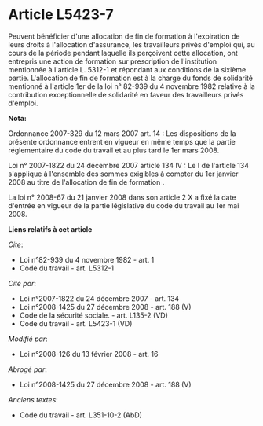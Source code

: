 # Article L5423-7

Peuvent bénéficier d'une allocation de fin de formation à l'expiration de leurs droits à l'allocation d'assurance, les
travailleurs privés d'emploi qui, au cours de la période pendant laquelle ils perçoivent cette allocation, ont entrepris une
action de formation sur prescription de l'institution mentionnée à l'article L. 5312-1 et répondant aux conditions de la
sixième partie. L'allocation de fin de formation est à la charge du fonds de solidarité mentionné à l'article 1er de la loi
n° 82-939 du 4 novembre 1982 relative à la contribution exceptionnelle de solidarité en faveur des travailleurs privés
d'emploi.

**Nota:**

Ordonnance 2007-329 du 12 mars 2007 art. 14 : Les dispositions de la présente ordonnance entrent en vigueur en même temps que
la partie réglementaire du code du travail et au plus tard le 1er mars 2008.

Loi n° 2007-1822 du 24 décembre 2007 article 134 IV : Le I de l'article 134 s'applique à l'ensemble des sommes exigibles à
compter du 1er janvier 2008 au titre de l'allocation de fin de formation .

La loi n° 2008-67 du 21 janvier 2008 dans son article 2 X a fixé la date d'entrée en vigueur de la partie législative du code
du travail au 1er mai 2008.

**Liens relatifs à cet article**

_Cite_:

  - Loi n°82-939 du 4 novembre 1982 - art. 1
  - Code du travail - art. L5312-1

_Cité par_:

  - Loi n°2007-1822 du 24 décembre 2007 - art. 134
  - Loi n°2008-1425 du 27 décembre 2008 - art. 188 (V)
  - Code de la sécurité sociale. - art. L135-2 (VD)
  - Code du travail - art. L5423-1 (VD)

_Modifié par_:

  - Loi n°2008-126 du 13 février 2008 - art. 16

_Abrogé par_:

  - Loi n°2008-1425 du 27 décembre 2008 - art. 188 (V)

_Anciens textes_:

  - Code du travail - art. L351-10-2 (AbD)
